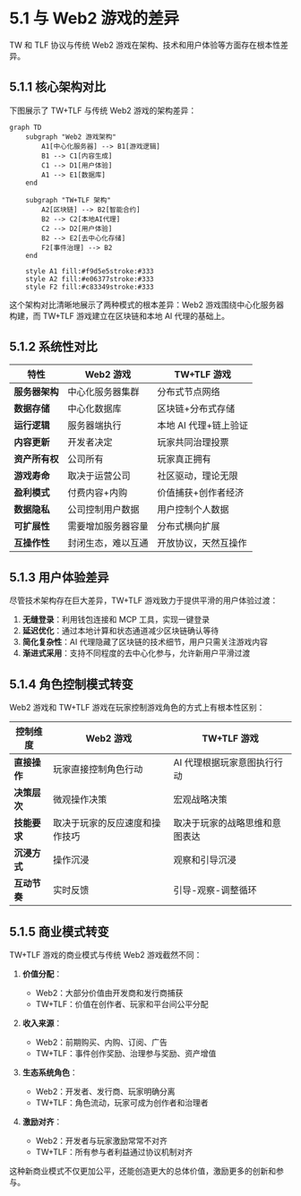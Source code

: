 # 5.1 与 Web2 游戏的差异

TW 和 TLF 协议与传统 Web2 游戏在架构、技术和用户体验等方面存在根本性差异。

## 5.1.1 核心架构对比

下图展示了 TW+TLF 与传统 Web2 游戏的架构差异：

```mermaid
graph TD
    subgraph "Web2 游戏架构"
        A1[中心化服务器] --> B1[游戏逻辑]
        B1 --> C1[内容生成]
        C1 --> D1[用户体验]
        A1 --> E1[数据库]
    end

    subgraph "TW+TLF 架构"
        A2[区块链] --> B2[智能合约]
        B2 --> C2[本地AI代理]
        C2 --> D2[用户体验]
        B2 --> E2[去中心化存储]
        F2[事件治理] --> B2
    end

    style A1 fill:#f9d5e5stroke:#333
    style A2 fill:#e06377stroke:#333
    style F2 fill:#c83349stroke:#333
```

这个架构对比清晰地展示了两种模式的根本差异：Web2 游戏围绕中心化服务器构建，而 TW+TLF 游戏建立在区块链和本地 AI 代理的基础上。

## 5.1.2 系统性对比

| **特性** | **Web2 游戏** | **TW+TLF 游戏** |
|----------|---------------|-----------------|
| **服务器架构** | 中心化服务器集群 | 分布式节点网络 |
| **数据存储** | 中心化数据库 | 区块链+分布式存储 |
| **运行逻辑** | 服务器端执行 | 本地 AI 代理+链上验证 |
| **内容更新** | 开发者决定 | 玩家共同治理投票 |
| **资产所有权** | 公司所有 | 玩家真正拥有 |
| **游戏寿命** | 取决于运营公司 | 社区驱动，理论无限 |
| **盈利模式** | 付费内容+内购 | 价值捕获+创作者经济 |
| **数据隐私** | 公司控制用户数据 | 用户控制个人数据 |
| **可扩展性** | 需要增加服务器容量 | 分布式横向扩展 |
| **互操作性** | 封闭生态，难以互通 | 开放协议，天然互操作 |

## 5.1.3 用户体验差异

尽管技术架构存在巨大差异，TW+TLF 游戏致力于提供平滑的用户体验过渡：

1. **无缝登录**：利用钱包连接和 MCP 工具，实现一键登录
2. **延迟优化**：通过本地计算和状态通道减少区块链确认等待
3. **简化复杂性**：AI 代理隐藏了区块链的技术细节，用户只需关注游戏内容
4. **渐进式采用**：支持不同程度的去中心化参与，允许新用户平滑过渡

## 5.1.4 角色控制模式转变

Web2 游戏和 TW+TLF 游戏在玩家控制游戏角色的方式上有根本性区别：

| **控制维度** | **Web2 游戏** | **TW+TLF 游戏** |
|--------------|---------------|-----------------|
| **直接操作** | 玩家直接控制角色行动 | AI 代理根据玩家意图执行行动 |
| **决策层次** | 微观操作决策 | 宏观战略决策 |
| **技能要求** | 取决于玩家的反应速度和操作技巧 | 取决于玩家的战略思维和意图表达 |
| **沉浸方式** | 操作沉浸 | 观察和引导沉浸 |
| **互动节奏** | 实时反馈 | 引导-观察-调整循环 |

## 5.1.5 商业模式转变

TW+TLF 游戏的商业模式与传统 Web2 游戏截然不同：

1. **价值分配**：
   - Web2：大部分价值由开发商和发行商捕获
   - TW+TLF：价值在创作者、玩家和平台间公平分配

2. **收入来源**：
   - Web2：前期购买、内购、订阅、广告
   - TW+TLF：事件创作奖励、治理参与奖励、资产增值

3. **生态系统角色**：
   - Web2：开发者、发行商、玩家明确分离
   - TW+TLF：角色流动，玩家可成为创作者和治理者

4. **激励对齐**：
   - Web2：开发者与玩家激励常常不对齐
   - TW+TLF：所有参与者利益通过协议机制对齐

这种新商业模式不仅更加公平，还能创造更大的总体价值，激励更多的创新和参与。
